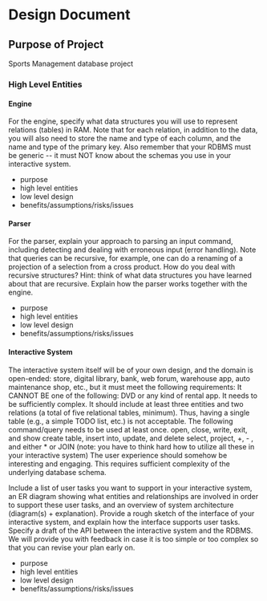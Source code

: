 Design Document
===============

## Purpose of Project

Sports Management database project

### High Level Entities

#### Engine

For the engine, specify what data structures you will use to represent relations (tables) in RAM. Note that for each relation, in addition to the data, you will also need to store the name and type of each column, and the name and type of the primary key. Also remember that your RDBMS must be generic -- it must NOT know about the schemas you use in your interactive system.

* purpose
* high level entities 
* low level design
* benefits/assumptions/risks/issues

#### Parser

For the parser, explain your approach to parsing an input command, including detecting and dealing with erroneous input (error handling). Note that queries can be recursive, for example, one can do a renaming of a projection of a selection from a cross product. How do you deal with recursive structures? Hint: think of what data structures you have learned about that are recursive. Explain how the parser works together with the engine.

* purpose
* high level entities 
* low level design
* benefits/assumptions/risks/issues

#### Interactive System

The interactive system itself will be of your own design, and the domain is open-ended: store, digital library, bank, web forum, warehouse app, auto maintenance shop, etc., but it must meet the following requirements:
It CANNOT BE one of the following: DVD or any kind of rental app.
It needs to be sufficiently complex. It should include at least three entities and two relations (a total of five relational tables, minimum). Thus, having a single table (e.g., a simple TODO list, etc.) is not acceptable.
The following command/query needs to be used at least once.
open, close, write, exit, and show
create table, insert into, update, and delete
select, project, +, - , and either * or JOIN (note: you have to think hard how to utilize all these in your interactive system)
The user experience should somehow be interesting and engaging. This requires sufficient complexity of the underlying database schema.

Include a list of user tasks you want to support in your interactive system, an ER diagram showing what entities and relationships are involved in order to support these user tasks, and an overview of system architecture (diagram(s) + explanation). Provide a rough sketch of the interface of your interactive system, and explain how the interface supports user tasks. Specify a draft of the API between the interactive system and the RDBMS. We will provide you with feedback in case it is too simple or too complex so that you can revise your plan early on.

* purpose
* high level entities 
* low level design
* benefits/assumptions/risks/issues

